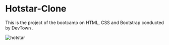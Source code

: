 # Hotstar-Clone
This is the project of the bootcamp on HTML, CSS and Bootstrap conducted by DevTown .

![hotstar](https://user-images.githubusercontent.com/70633140/183292743-2ae13e7c-31e7-45ee-af58-485355a1ea9e.png)

